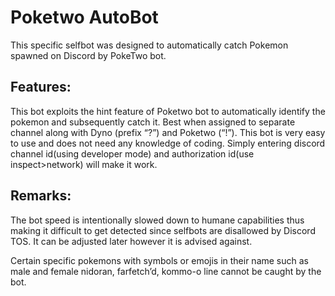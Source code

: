 # Poketwo AutoBot

This specific selfbot was designed to automatically catch Pokemon spawned on Discord by PokeTwo bot. 

## Features:

This bot exploits the hint feature of Poketwo bot to automatically identify the pokemon and subsequently catch it. Best when assigned to separate channel along with Dyno (prefix “?”) and Poketwo (“!”). This bot is very easy to use and does not need any knowledge of coding. Simply entering discord channel id(using developer mode) and authorization id(use inspect>network) will make it work.

## Remarks:

The bot speed is intentionally slowed down to humane capabilities thus making it difficult to get detected since selfbots are disallowed by Discord TOS. It can be adjusted later however it is advised against.

Certain specific pokemons with symbols or emojis in their name such as male and female nidoran, farfetch’d, kommo-o line cannot be caught by the bot.
